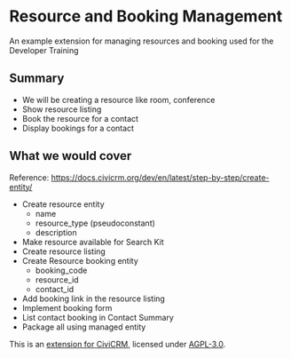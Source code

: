 # Resource and Booking Management

An example extension for managing resources and booking used for the Developer Training

## Summary

- We will be creating a resource like room, conference
- Show resource listing
- Book the resource for a contact
- Display bookings for a contact

## What we would cover

Reference: <https://docs.civicrm.org/dev/en/latest/step-by-step/create-entity/>

- Create resource entity
  - name
  - resource_type (pseudoconstant)
  - description
- Make resource available for Search Kit
- Create resource listing
- Create Resource booking entity
  - booking_code
  - resource_id
  - contact_id
- Add booking link in the resource listing
- Implement booking form
- List contact booking in Contact Summary
- Package all using managed entity

This is an [extension for CiviCRM](https://docs.civicrm.org/sysadmin/en/latest/customize/extensions/), licensed under [AGPL-3.0](LICENSE.txt).
